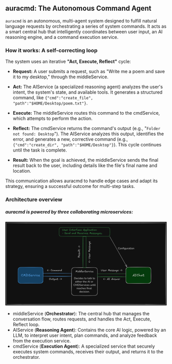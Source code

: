 ## auracmd: The Autonomous Command Agent
`auracmd` is an autonomous, multi-agent system designed to fulfill natural language requests by orchestrating a series of system commands. It acts as a smart central hub that intelligently coordinates between user input, an AI reasoning engine, and a command execution service.

### How it works: A self-correcting loop
The system uses an iterative **"Act, Execute, Reflect"** cycle:

- **Request:** A user submits a request, such as "Write me a poem and save it to my desktop," through the middleService.

- **Act:** The AIService (a specialized reasoning agent) analyzes the user's intent, the system's state, and available tools. It generates a structured command, like `{"cmd":"create_file", "path":"$HOME/Desktop/poem.txt"}`.

- **Execute:** The middleService routes this command to the cmdService, which attempts to perform the action.

- **Reflect:** The cmdService returns the command's output (e.g., "`Folder not found: Desktop`"). The AIService analyzes this output, identifies the error, and generates a new, corrective command (e.g., `{"cmd":"create_dir", "path":"$HOME/Desktop"}`). This cycle continues until the task is complete.

- **Result:** When the goal is achieved, the middleService sends the final result back to the user, including details like the file's final name and location.

This communication allows auracmd to handle edge cases and adapt its strategy, ensuring a successful outcome for multi-step tasks.

### Architecture overview
##### auracmd is powered by three collaborating microservices:

![topology](https://github.com/auracmd/.github/blob/main/profile/AI-Agent-Orch%20(1).png)

- middleService (**Orchestrator**): The central hub that manages the conversation flow, routes requests, and handles the Act, Execute, Reflect loop.
- AIService (**Reasoning Agent**): Contains the core AI logic, powered by an LLM, to interpret user intent, plan commands, and analyze feedback from the execution service.
- cmdService (**Execution Agent**): A specialized service that securely executes system commands, receives their output, and returns it to the orchestrator.
